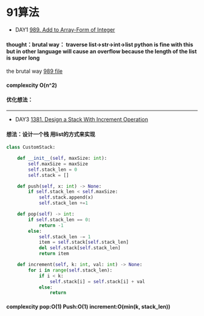 # 91算法 

* DAY1
[989. Add to Array-Form of Integer](https://leetcode-cn.com/problems/add-to-array-form-of-integer/)
#### thought：brutal way： traverse list->str->int->list python is fine with this but in other language will cause an overflow because the length of the list is super long

the brutal way
[989 file](https://github.com/Lllouiselao/Leetcode/blob/master/Array/989_Add_To_Array.py)
#### complexcity O(n^2) 

#### 优化想法：

***

* DAY3
[1381. Design a Stack With Increment Operation](https://leetcode-cn.com/problems/design-a-stack-with-increment-operation/)
#### 想法：设计一个栈 用list的方式来实现 
```python
class CustomStack:

    def __init__(self, maxSize: int):
        self.maxSize = maxSize
        self.stack_len = 0
        self.stack = []

    def push(self, x: int) -> None:
        if self.stack_len < self.maxSize:
            self.stack.append(x)
            self.stack_len +=1

    def pop(self) -> int:
        if self.stack_len == 0:
            return -1
        else:
            self.stack_len -= 1
            item = self.stack[self.stack_len]
            del self.stack[self.stack_len]
            return item

    def increment(self, k: int, val: int) -> None:
        for i in range(self.stack_len):
            if i < k:
                self.stack[i] = self.stack[i] + val
            else:
                return
```
#### complexcity pop:O(1) Push:O(1) increment:O(min(k, stack_len))
